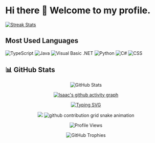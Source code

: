# Hi there 👋 Welcome to my profile.

[![Streak Stats](https://streak-stats.demolab.com?user=IsaacNjoroge2024&theme=dark&hide_border=true)](https://git.io/streak-stats)

## Most Used Languages
<!-- Using the languages bar from your current setup -->
![TypeScript](https://img.shields.io/badge/TypeScript-54.65%25-blue)
![Java](https://img.shields.io/badge/Java-19.94%25-orange)
![Visual Basic .NET](https://img.shields.io/badge/Visual%20Basic%20.NET-16.06%25-purple)
![Python](https://img.shields.io/badge/Python-4.72%25-blue)
![C#](https://img.shields.io/badge/C%23-4.20%25-green)
![CSS](https://img.shields.io/badge/CSS-0.43%25-purple)

## 📊 GitHub Stats
<div align="center">
  
  <!-- GitHub Stats Card -->
  ![GitHub Stats](https://github-readme-stats.vercel.app/api?username=IsaacNjoroge2024&theme=radical&hide_border=true&include_all_commits=true&count_private=true)
  
  <!-- GitHub Contribution Graph -->
  [![Isaac's github activity graph](https://github-readme-activity-graph.vercel.app/graph?username=IsaacNjoroge2024&theme=tokyo-night&hide_border=true)](https://github.com/ashutosh00710/github-readme-activity-graph)
  
  <!-- Typing Animation -->
  [![Typing SVG](https://readme-typing-svg.demolab.com?font=Fira+Code&duration=3000&pause=1000&color=00FF00&center=true&vCenter=true&random=false&width=435&lines=A+passionate+Java+Developer;Always+learning+new+stuff;Full+Stack+Development+Enthusiast;Clean+Code+Advocate)](https://git.io/typing-svg)
  
  <!-- Tech Stack -->
  <img src="https://skillicons.dev/icons?i=java,ts,python,cs,dotnet,css&theme=dark" />
  
  <!-- Snake Animation -->
<picture>
  <source
    media="(prefers-color-scheme: dark)"
    srcset="https://raw.githubusercontent.com/IsaacNjoroge2024/IsaacNjoroge2024/output/dist/github-contribution-grid-snake-dark.svg"
  />
  <source
    media="(prefers-color-scheme: light)"
    srcset="https://raw.githubusercontent.com/IsaacNjoroge2024/IsaacNjoroge2024/output/dist/github-contribution-grid-snake.svg"
  />
  <img
    alt="github contribution grid snake animation"
    src="https://raw.githubusercontent.com/IsaacNjoroge2024/IsaacNjoroge2024/output/dist/github-contribution-grid-snake.svg"
  />
</picture>

  <!-- Profile Views Counter -->
  ![Profile Views](https://komarev.com/ghpvc/?username=IsaacNjoroge2024&color=blueviolet&style=flat-square)
  
  <!-- GitHub Trophies -->
  ![GitHub Trophies](https://github-profile-trophy.vercel.app/?username=IsaacNjoroge2024&theme=radical&no-frame=true&no-bg=true&margin-w=4)
</div>
